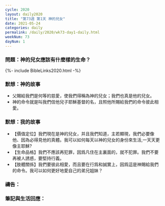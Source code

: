 ```yaml
---
cycle: 2020
layout: daily2020
title: "第73週 第1天 神的兒女"
date: 2021-05-24
categories: daily
permalink: /daily/2020/wk73-day1-daily.html
weekNum: 73
dayNum: 1
---
```


### 問題：神的兒女應該有什麼樣的生命？

{%- include BibleLinks2020.html -%}

### 默想：神的故事 
+ 父賜給我們是何等的慈愛，使我們得稱為神的兒女；我們也真是他的兒女。
+ 神的命令就是叫我們信他兒子耶穌基督的名，且照他所賜給我們的命令彼此相愛。

### 默想：我的故事
+ 【價值定位】我們現在是神的兒女，并且我們知道，主若顯現，我們必要像他、因為必得見他的真體。我可以如何每天以神的兒女的身份來生活,一天天更像主耶穌?
+ 【生命品格】我們不應該再犯罪，因爲凡住在主裏面的，就不犯罪。我們不要再被人誘惑，要堅持行義。
+ 【肢體關係】我們要彼此相愛，而且要在行爲和誠實上，因爲這是神賜給我們的命令。我可以如何更好地愛自己的弟兄姐妹？

### 禱告：

### 筆記與生活回應：
